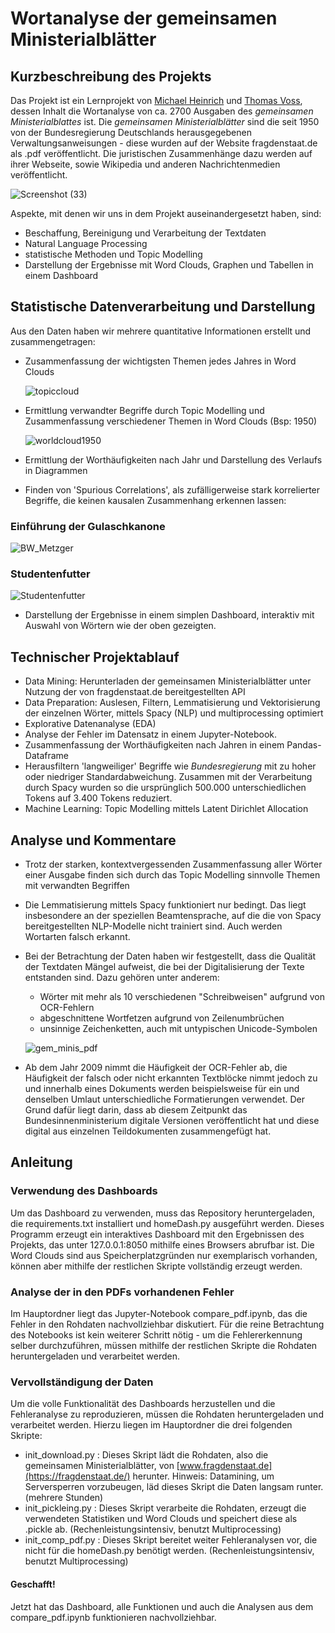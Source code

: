# Wortanalyse der gemeinsamen Ministerialblätter
 ## Kurzbeschreibung des Projekts
 Das Projekt ist ein Lernprojekt von [Michael Heinrich](https://github.com/JimmyKnox2058) und [Thomas Voss](https://github.com/Thomas-Voss), dessen Inhalt die Wortanalyse von ca. 2700 Ausgaben des *gemeinsamen Ministerialblattes* ist. Die *gemeinsamen Ministerialblätter* sind die seit 1950 von der Bundesregierung Deutschlands herausgegebenen Verwaltungsanweisungen - diese wurden auf der Website fragdenstaat.de als .pdf veröffentlicht. Die juristischen Zusammenhänge dazu werden auf ihrer Webseite, sowie Wikipedia und anderen Nachrichtenmedien veröffentlicht.
 
  ![Screenshot (33)](https://github.com/user-attachments/assets/60db6cea-051f-4f54-bd8b-84d9522c297b) 
            
 Aspekte, mit denen wir uns in dem Projekt auseinandergesetzt haben, sind:
- Beschaffung, Bereinigung und Verarbeitung der Textdaten
- Natural Language Processing
- statistische Methoden und Topic Modelling
- Darstellung der Ergebnisse mit Word Clouds, Graphen und Tabellen in einem Dashboard

## Statistische Datenverarbeitung und Darstellung
Aus den Daten haben wir mehrere quantitative Informationen erstellt und zusammengetragen:
 - Zusammenfassung der wichtigsten Themen jedes Jahres in Word Clouds
   
   ![topiccloud](https://github.com/user-attachments/assets/31ae06e4-55d5-4f71-916c-33f2ccd2d593)

 - Ermittlung verwandter Begriffe durch Topic Modelling und Zusammenfassung verschiedener Themen in Word Clouds (Bsp: 1950)
   
   ![worldcloud1950](https://github.com/user-attachments/assets/7a32cc98-e0a7-4ab4-97ae-b5f7a02239fc)

 - Ermittlung der Worthäufigkeiten nach Jahr und Darstellung des Verlaufs in Diagrammen
 - Finden von 'Spurious Correlations', als zufälligerweise stark korrelierter Begriffe, die keinen kausalen Zusammenhang erkennen lassen:
  ### Einführung der Gulaschkanone
   ![BW_Metzger](https://github.com/user-attachments/assets/06ad5ad5-f2ee-4bb6-a2e9-58307aa2ffad)

   ### Studentenfutter
   ![Studentenfutter](https://github.com/user-attachments/assets/27f3e99a-da77-4775-b4f2-24f8f2b859c9)
 - Darstellung der Ergebnisse in einem simplen Dashboard, interaktiv mit Auswahl von Wörtern wie der oben gezeigten. 

## Technischer Projektablauf
 - Data Mining: Herunterladen der gemeinsamen Ministerialblätter unter Nutzung der von fragdenstaat.de bereitgestellten API 
 - Data Preparation: Auslesen, Filtern, Lemmatisierung und Vektorisierung der einzelnen Wörter, mittels Spacy (NLP) und multiprocessing optimiert
 - Explorative Datenanalyse (EDA)
 - Analyse der Fehler im Datensatz in einem Jupyter-Notebook.
 - Zusammenfassung der Worthäufigkeiten nach Jahren in einem Pandas-Dataframe
 - Herausfiltern 'langweiliger' Begriffe wie *Bundesregierung* mit zu hoher oder niedriger Standardabweichung. Zusammen mit der Verarbeitung durch Spacy wurden so die ursprünglich 500.000 unterschiedlichen Tokens auf 3.400 Tokens reduziert.
 - Machine Learning: Topic Modelling mittels Latent Dirichlet Allocation

## Analyse und Kommentare
 - Trotz der starken, kontextvergessenden Zusammenfassung aller Wörter einer Ausgabe finden sich durch das Topic Modelling sinnvolle Themen mit verwandten Begriffen
 - Die Lemmatisierung mittels Spacy funktioniert nur bedingt. Das liegt insbesondere an der speziellen Beamtensprache, auf die die von Spacy bereitgestellten NLP-Modelle nicht trainiert sind. Auch werden Wortarten falsch erkannt.
 - Bei der Betrachtung der Daten haben wir festgestellt, dass die Qualität der Textdaten Mängel aufweist, die bei der Digitalisierung der Texte entstanden sind. Dazu gehören unter anderem:
   - Wörter mit mehr als 10 verschiedenen "Schreibweisen" aufgrund von OCR-Fehlern
   - abgeschnittene Wortfetzen aufgrund von Zeilenumbrüchen
   - unsinnige Zeichenketten, auch mit untypischen Unicode-Symbolen

   ![gem_minis_pdf](https://github.com/user-attachments/assets/303c6f10-0180-492f-af81-9d544dd772fd)

 - Ab dem Jahr 2009 nimmt die Häufigkeit der OCR-Fehler ab, die Häufigkeit der falsch oder nicht erkannten Textblöcke nimmt jedoch zu und innerhalb eines Dokuments werden beispielsweise für ein und denselben Umlaut unterschiedliche Formatierungen verwendet. Der Grund dafür liegt darin, dass ab diesem Zeitpunkt das Bundesinnenministerium  digitale Versionen veröffentlicht hat und diese digital aus einzelnen Teildokumenten zusammengefügt hat. 

## Anleitung
### Verwendung des Dashboards
Um das Dashboard zu verwenden, muss das Repository heruntergeladen, die requirements.txt installiert und homeDash.py ausgeführt werden. Dieses Programm erzeugt ein interaktives Dashboard mit den Ergebnissen des Projekts, das unter 127.0.0.1:8050 mithilfe eines Browsers abrufbar ist. Die Word Clouds sind aus Speicherplatzgründen nur exemplarisch vorhanden, können aber mithilfe der restlichen Skripte vollständig erzeugt werden.

### Analyse der in den PDFs vorhandenen Fehler
Im Hauptordner liegt das Jupyter-Notebook compare_pdf.ipynb, das die Fehler in den Rohdaten nachvollziehbar diskutiert. Für die reine Betrachtung des Notebooks ist kein weiterer Schritt nötig - um die Fehlererkennung selber durchzuführen, müssen mithilfe der restlichen Skripte die Rohdaten heruntergeladen und verarbeitet werden.

### Vervollständigung der Daten
Um die volle Funktionalität des Dashboards herzustellen und die Fehleranalyse zu reproduzieren, müssen die Rohdaten heruntergeladen und verarbeitet werden. Hierzu liegen im Hauptordner die drei folgenden Skripte:
 - init_download.py : Dieses Skript lädt die Rohdaten, also die gemeinsamen Ministerialblätter, von [www.fragdenstaat.de](https://fragdenstaat.de/) herunter. Hinweis: Datamining, um Serversperren vorzubeugen, läd dieses Skript die Daten langsam runter. (mehrere Stunden) 
 - init_pickleing.py : Dieses Skript verarbeite die Rohdaten, erzeugt die verwendeten Statistiken und Word Clouds und speichert diese als .pickle ab. (Rechenleistungsintensiv, benutzt Multiprocessing)
 - init_comp_pdf.py : Dieses Skript bereitet weiter Fehleranalysen vor, die nicht für die homeDash.py benötigt werden. (Rechenleistungsintensiv, benutzt Multiprocessing)
#### Geschafft!
Jetzt hat das Dashboard, alle Funktionen und auch die Analysen aus dem compare_pdf.ipynb funktionieren nachvollziehbar.
